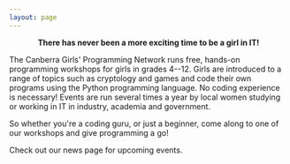 ```yaml
---
layout: page
---
```


**<center>There has never been a more exciting time to be a girl in IT!</center>**

The Canberra Girls' Programming Network runs free, hands-on programming workshops for girls in grades 4--12. Girls are introduced to a range of topics such as cryptology and games and code their own programs using the Python programming language. No coding experience is necessary! Events are run several times a year by local women studying or working in IT in industry, academia and government.

So whether you're a coding guru, or just a beginner, come along to one of our workshops and give programming a go!

Check out our news page for upcoming events.
